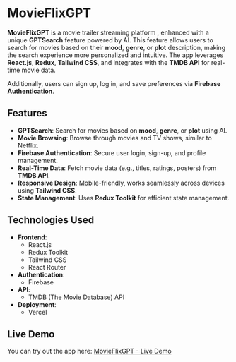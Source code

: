 # MovieFlixGPT

**MovieFlixGPT** is a movie trailer streaming platform , enhanced with a unique **GPTSearch** feature powered by AI. This feature allows users to search for movies based on their **mood**, **genre**, or **plot** description, making the search experience more personalized and intuitive. The app leverages **React.js**, **Redux**, **Tailwind CSS**, and integrates with the **TMDB API** for real-time movie data. 

Additionally, users can sign up, log in, and save preferences via **Firebase Authentication**.

## Features

- **GPTSearch**: Search for movies based on **mood**, **genre**, or **plot** using AI.
- **Movie Browsing**: Browse through movies and TV shows, similar to Netflix.
- **Firebase Authentication**: Secure user login, sign-up, and profile management.
- **Real-Time Data**: Fetch movie data (e.g., titles, ratings, posters) from **TMDB API**.
- **Responsive Design**: Mobile-friendly, works seamlessly across devices using **Tailwind CSS**.
- **State Management**: Uses **Redux Toolkit** for efficient state management.

## Technologies Used

- **Frontend**: 
  - React.js
  - Redux Toolkit
  - Tailwind CSS
  - React Router
- **Authentication**:
  - Firebase
- **API**:
  - TMDB (The Movie Database) API
- **Deployment**:
  - Vercel

## Live Demo

You can try out the app here: [MovieFlixGPT - Live Demo](https://movieflix-gpt-sable.vercel.app/)

